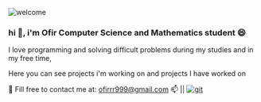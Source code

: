 ![welcome](https://user-images.githubusercontent.com/73709686/127783357-e09f847f-dea7-45b5-a80f-84ef5df66eb2.gif)


<h3>hi 👋, i'm Ofir Computer Science and Mathematics student 😄</h3>


I love programming and solving difficult problems during my studies and in my free time,

Here you can see projects i'm working on and projects I have worked on


💬 Fill free to contact me at:  ofirrr999@gmail.com 📫 ||  <a href="http://www.linkedin.com/in/ofir-ovadia" target="git"> <img src="https://img.shields.io/badge/LinkedIn-0077B5?style=for-the-badge&logo=linkedin&logoColor=white" alt="git">



